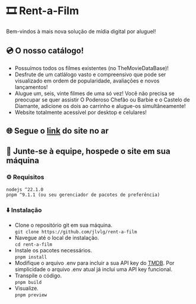 
# 🎞️ Rent-a-Film

Bem-vindos à mais nova solução de mídia digital por aluguel!

## 💿 O nosso catálogo!

* Possuímos todos os filmes existentes (no TheMovieDataBase)!
* Desfrute de um catlálogo vasto e compreensivo que pode ser visualizado em ordem de popularidade, avaliações e novos lançamentos!
* Alugue um, seis, vinte filmes de uma só vez! Você não precisa se preocupar se quer assistir O Poderoso Chefão ou Barbie e o Castelo de Diamante, adicione os dois ao carrinho e alugue-os simultâneamente!
* Website totalmente acessível por desktop e celulares!

## 🌐 Segue o [link](https://lucaslopes.dev.br/rent-a-film) do site no ar 

## 🧢 Junte-se à equipe, hospede o site em sua máquina

### ⚙️ Requisitos
```
nodejs ^22.1.0
pnpm ^9.1.1 (ou seu gerenciador de pacotes de preferência)
```

### ⬇️ Instalação

* Clone o repositório git em sua máquina.  
`git clone https://github.com/jlvlg/rent-a-film`
* Navegue até o local de instalação.  
`cd rent-a-film`
* Instale os pacotes necessários.  
`pnpm install`
* Modifique o arquivo .env para incluir a sua API key do [TMDB](https://themoviedb.org). Por simplicidade o arquivo .env atual já inclui uma API key funcional.
* Transpile o código.  
`pnpm build`
* Visualize.  
`pnpm preview`

